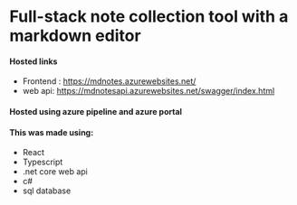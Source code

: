 # Full-stack note collection tool with a markdown editor

#### Hosted links

- Frontend : https://mdnotes.azurewebsites.net/
- web api: https://mdnotesapi.azurewebsites.net/swagger/index.html

#### Hosted using azure pipeline and azure portal



#### This was made using:

- React 
- Typescript
- .net core web api
- c#
- sql database







